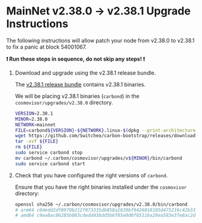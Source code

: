 # MainNet v2.38.0 -> v2.38.1 Upgrade Instructions

The following instructions will allow patch your node from v2.38.0 to v2.38.1 to fix a panic at block 54001067.

**:exclamation: Run these steps in sequence, do not skip any steps! :exclamation:**

1. Download and upgrade using the v2.38.1 release bundle.

    The [v2.38.1 release bundle](https://github.com/Switcheo/carbon-bootstrap/releases/tag/v2.38.1) contains v2.38.1 binaries.

    We will be placing v2.38.1 binaries (`carbond`) in the `cosmovisor/upgrades/v2.38.0` directory.

    ```bash
    VERSION=2.38.1
    MINOR=2.38.0
    NETWORK=mainnet
    FILE=carbond${VERSION}-${NETWORK}.linux-$(dpkg --print-architecture).tar.gz
    wget https://github.com/Switcheo/carbon-bootstrap/releases/download/v${VERSION}/${FILE}
    tar -xvf ${FILE}
    rm ${FILE}
    sudo service carbond stop
    mv carbond ~/.carbon/cosmovisor/upgrades/v${MINOR}/bin/carbond
    sudo service carbond start
    ```

2. Check that you have configured the right versions of `carbond`.

    Ensure that you have the right binaries installed under the `cosmovisor` directory:

    ```bash
    openssl sha256 ~/.carbon/cosmovisor/upgrades/v2.38.0/bin/carbond
    # arm64 c0dedd2df8970b212f073335d6858a1839bf9426018185d475219c42b33e3a2f
    # amd64 c9ea8ac86285b083cdedd43bdd5b6f05e0d0f65116a29ea583e37e8ac2d50c94
    ```

